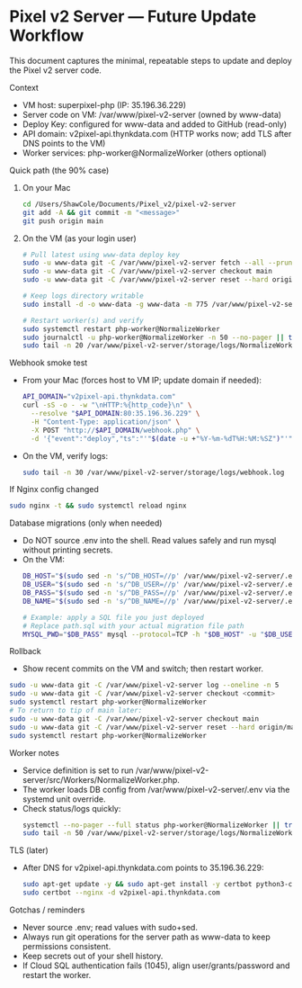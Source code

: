 # Pixel v2 Server — Future Update Workflow

This document captures the minimal, repeatable steps to update and deploy the Pixel v2 server code.

Context
- VM host: superpixel-php (IP: 35.196.36.229)
- Server code on VM: /var/www/pixel-v2-server (owned by www-data)
- Deploy Key: configured for www-data and added to GitHub (read-only)
- API domain: v2pixel-api.thynkdata.com (HTTP works now; add TLS after DNS points to the VM)
- Worker services: php-worker@NormalizeWorker (others optional)

Quick path (the 90% case)
1) On your Mac
   ```bash
   cd /Users/ShawCole/Documents/Pixel_v2/pixel-v2-server
   git add -A && git commit -m "<message>"
   git push origin main
   ```

2) On the VM (as your login user)
   ```bash
   # Pull latest using www-data deploy key
   sudo -u www-data git -C /var/www/pixel-v2-server fetch --all --prune
   sudo -u www-data git -C /var/www/pixel-v2-server checkout main
   sudo -u www-data git -C /var/www/pixel-v2-server reset --hard origin/main

   # Keep logs directory writable
   sudo install -d -o www-data -g www-data -m 775 /var/www/pixel-v2-server/storage/logs

   # Restart worker(s) and verify
   sudo systemctl restart php-worker@NormalizeWorker
   sudo journalctl -u php-worker@NormalizeWorker -n 50 --no-pager || true
   sudo tail -n 20 /var/www/pixel-v2-server/storage/logs/NormalizeWorker.log || true
   ```

Webhook smoke test
- From your Mac (forces host to VM IP; update domain if needed):
  ```bash
  API_DOMAIN="v2pixel-api.thynkdata.com"
  curl -sS -o - -w "\nHTTP:%{http_code}\n" \
    --resolve "$API_DOMAIN:80:35.196.36.229" \
    -H "Content-Type: application/json" \
    -X POST "http://$API_DOMAIN/webhook.php" \
    -d '{"event":"deploy","ts":"'"$(date -u +"%Y-%m-%dT%H:%M:%SZ")"'"}"
  ```
- On the VM, verify logs:
  ```bash
  sudo tail -n 30 /var/www/pixel-v2-server/storage/logs/webhook.log
  ```

If Nginx config changed
```bash
sudo nginx -t && sudo systemctl reload nginx
```

Database migrations (only when needed)
- Do NOT source .env into the shell. Read values safely and run mysql without printing secrets.
- On the VM:
  ```bash
  DB_HOST="$(sudo sed -n 's/^DB_HOST=//p' /var/www/pixel-v2-server/.env | tr -d '\r')"
  DB_USER="$(sudo sed -n 's/^DB_USER=//p' /var/www/pixel-v2-server/.env | tr -d '\r')"
  DB_PASS="$(sudo sed -n 's/^DB_PASS=//p' /var/www/pixel-v2-server/.env | tr -d '\r')"
  DB_NAME="$(sudo sed -n 's/^DB_NAME=//p' /var/www/pixel-v2-server/.env | tr -d '\r')"

  # Example: apply a SQL file you just deployed
  # Replace path.sql with your actual migration file path
  MYSQL_PWD="$DB_PASS" mysql --protocol=TCP -h "$DB_HOST" -u "$DB_USER" -D "$DB_NAME" < /var/www/pixel-v2-server/migrations/path.sql
  ```

Rollback
- Show recent commits on the VM and switch; then restart worker.
```bash
sudo -u www-data git -C /var/www/pixel-v2-server log --oneline -n 5
sudo -u www-data git -C /var/www/pixel-v2-server checkout <commit>
sudo systemctl restart php-worker@NormalizeWorker
# To return to tip of main later:
sudo -u www-data git -C /var/www/pixel-v2-server checkout main
sudo -u www-data git -C /var/www/pixel-v2-server reset --hard origin/main
sudo systemctl restart php-worker@NormalizeWorker
```

Worker notes
- Service definition is set to run /var/www/pixel-v2-server/src/Workers/NormalizeWorker.php.
- The worker loads DB config from /var/www/pixel-v2-server/.env via the systemd unit override.
- Check status/logs quickly:
  ```bash
  systemctl --no-pager --full status php-worker@NormalizeWorker || true
  sudo tail -n 50 /var/www/pixel-v2-server/storage/logs/NormalizeWorker.log || true
  ```

TLS (later)
- After DNS for v2pixel-api.thynkdata.com points to 35.196.36.229:
  ```bash
  sudo apt-get update -y && sudo apt-get install -y certbot python3-certbot-nginx
  sudo certbot --nginx -d v2pixel-api.thynkdata.com
  ```

Gotchas / reminders
- Never source .env; read values with sudo+sed.
- Always run git operations for the server path as www-data to keep permissions consistent.
- Keep secrets out of your shell history.
- If Cloud SQL authentication fails (1045), align user/grants/password and restart the worker.
